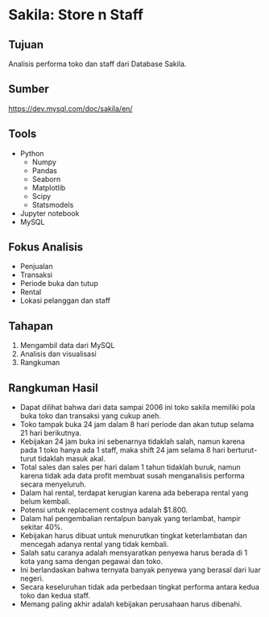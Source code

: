 # Sakila: Store n Staff

## Tujuan
Analisis performa toko dan staff dari Database Sakila.

## Sumber
https://dev.mysql.com/doc/sakila/en/

## Tools
* Python
    * Numpy
    * Pandas
    * Seaborn
    * Matplotlib
    * Scipy
    * Statsmodels
* Jupyter notebook
* MySQL


## Fokus Analisis
* Penjualan
* Transaksi
* Periode buka dan tutup
* Rental
* Lokasi pelanggan dan staff

## Tahapan
1. Mengambil data dari MySQL
2. Analisis dan visualisasi
3. Rangkuman

## Rangkuman Hasil 
* Dapat dilihat bahwa dari data sampai 2006 ini toko sakila memiliki pola buka toko dan transaksi yang cukup aneh.
* Toko tampak buka 24 jam dalam 8 hari periode dan akan tutup selama 21 hari berikutnya.
* Kebijakan 24 jam buka ini sebenarnya tidaklah salah, namun karena pada 1 toko hanya ada 1 staff, maka shift 24 jam selama 8 hari berturut-turut tidaklah masuk akal.
* Total sales dan sales per hari dalam 1 tahun tidaklah buruk, namun karena tidak ada data profit membuat susah menganalisis performa secara menyeluruh.
* Dalam hal rental, terdapat kerugian karena ada beberapa rental yang belum kembali.
* Potensi untuk replacement costnya adalah $1.800.
* Dalam hal pengembalian rentalpun banyak yang terlambat, hampir sekitar 40%.
* Kebijakan harus dibuat untuk menurutkan tingkat keterlambatan dan mencegah adanya rental yang tidak kembali.
* Salah satu caranya adalah mensyaratkan penyewa harus berada di 1 kota yang sama dengan pegawai dan toko.
* Ini berlandaskan bahwa ternyata banyak penyewa yang berasal dari luar negeri.
* Secara keseluruhan tidak ada perbedaan tingkat performa antara kedua toko dan kedua staff.
* Memang paling akhir adalah kebijakan perusahaan harus dibenahi.
